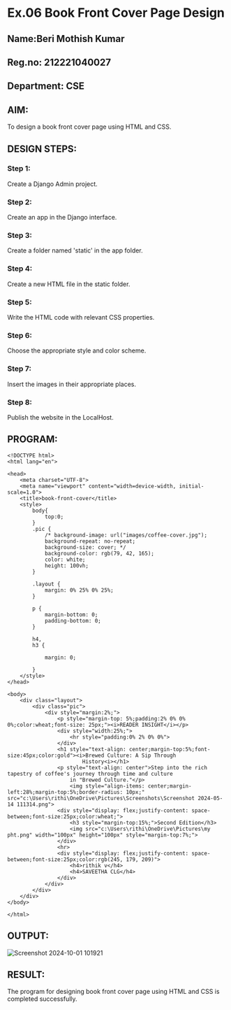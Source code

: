 # Ex.06 Book Front Cover Page Design
## Name:Beri Mothish Kumar
## Reg.no: 212221040027
## Department: CSE

## AIM:
To design a book front cover page using HTML and CSS.

## DESIGN STEPS:

### Step 1:
Create a Django Admin project.

### Step 2:
Create an app in the Django interface.

### Step 3:
Create a folder named 'static' in the app folder.

### Step 4:
Create a new HTML file in the static folder.

### Step 5:
Write the HTML code with relevant CSS properties.

### Step 6:
Choose the appropriate style and color scheme.

### Step 7:
Insert the images in their appropriate places.

### Step 8:
Publish the website in the LocalHost.

## PROGRAM:
```
<!DOCTYPE html>
<html lang="en">

<head>
    <meta charset="UTF-8">
    <meta name="viewport" content="width=device-width, initial-scale=1.0">
    <title>book-front-cover</title>
    <style>
        body{
            top:0;
        }
        .pic {
            /* background-image: url("images/coffee-cover.jpg");
            background-repeat: no-repeat;
            background-size: cover; */
            background-color: rgb(79, 42, 165);
            color: white;
            height: 100vh;
        }

        .layout {
            margin: 0% 25% 0% 25%;
        }

        p {
            margin-bottom: 0;
            padding-bottom: 0;
        }

        h4,
        h3 {

            margin: 0;

        }
    </style>
</head>

<body>
    <div class="layout">
        <div class="pic">
            <div style="margin:2%;">
                <p style="margin-top: 5%;padding:2% 0% 0% 0%;color:wheat;font-size: 25px;"><i>READER INSIGHT</i></p>
                <div style="width:25%;">
                    <hr style="padding:0% 2% 0% 0%">
                </div>
                <h1 style="text-align: center;margin-top:5%;font-size:45px;color:gold"><i>Brewed Culture: A Sip Through
                        History<i></h1>
                <p style="text-align: center">Step into the rich tapestry of coffee's journey through time and culture
                    in "Brewed Culture."</p>
                    <img style="align-items: center;margin-left:28%;margin-top:5%;border-radius: 10px;" src="c:\Users\rithi\OneDrive\Pictures\Screenshots\Screenshot 2024-05-14 111314.png">
                <div style="display: flex;justify-content: space-between;font-size:25px;color:wheat;">
                    <h3 style="margin-top:15%;">Second Edition</h3>
                    <img src="c:\Users\rithi\OneDrive\Pictures\my pht.png" width="100px" height="100px" style="margin-top:7%;">
                </div>
                <hr>
                <div style="display: flex;justify-content: space-between;font-size:25px;color:rgb(245, 179, 209)">
                    <h4>rithik v</h4>
                    <h4>SAVEETHA CLG</h4>
                </div>
            </div>
        </div>
    </div>
</body>

</html>

```




## OUTPUT:

![Screenshot 2024-10-01 101921](https://github.com/user-attachments/assets/6607edff-a908-496d-bb0f-a30d9e39eac9)




## RESULT:
The program for designing book front cover page using HTML and CSS is completed successfully.
